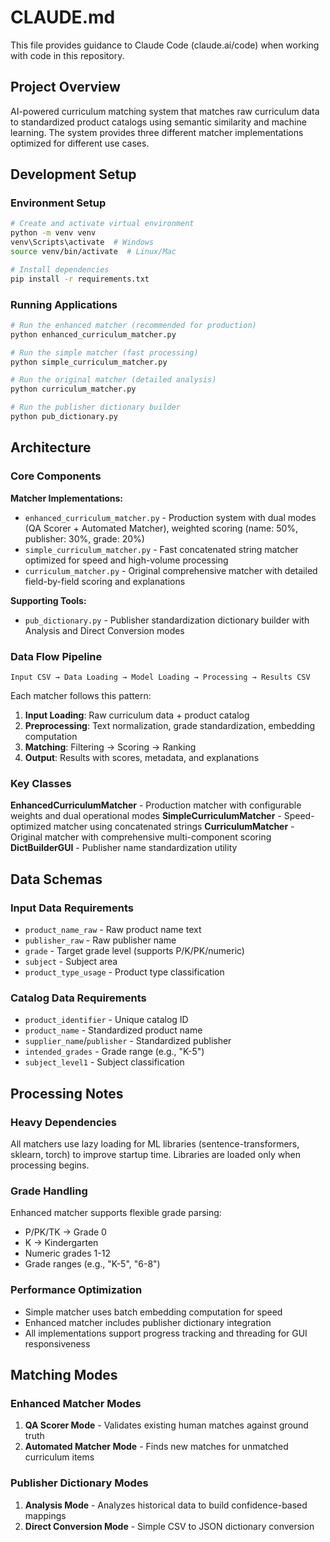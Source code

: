 # CLAUDE.md

This file provides guidance to Claude Code (claude.ai/code) when working with code in this repository.

## Project Overview

AI-powered curriculum matching system that matches raw curriculum data to standardized product catalogs using semantic similarity and machine learning. The system provides three different matcher implementations optimized for different use cases.

## Development Setup

### Environment Setup
```bash
# Create and activate virtual environment
python -m venv venv
venv\Scripts\activate  # Windows
source venv/bin/activate  # Linux/Mac

# Install dependencies
pip install -r requirements.txt
```

### Running Applications
```bash
# Run the enhanced matcher (recommended for production)
python enhanced_curriculum_matcher.py

# Run the simple matcher (fast processing)
python simple_curriculum_matcher.py

# Run the original matcher (detailed analysis)
python curriculum_matcher.py

# Run the publisher dictionary builder
python pub_dictionary.py
```

## Architecture

### Core Components

**Matcher Implementations:**
- `enhanced_curriculum_matcher.py` - Production system with dual modes (QA Scorer + Automated Matcher), weighted scoring (name: 50%, publisher: 30%, grade: 20%)
- `simple_curriculum_matcher.py` - Fast concatenated string matcher optimized for speed and high-volume processing
- `curriculum_matcher.py` - Original comprehensive matcher with detailed field-by-field scoring and explanations

**Supporting Tools:**
- `pub_dictionary.py` - Publisher standardization dictionary builder with Analysis and Direct Conversion modes

### Data Flow Pipeline
```
Input CSV → Data Loading → Model Loading → Processing → Results CSV
```

Each matcher follows this pattern:
1. **Input Loading**: Raw curriculum data + product catalog
2. **Preprocessing**: Text normalization, grade standardization, embedding computation  
3. **Matching**: Filtering → Scoring → Ranking
4. **Output**: Results with scores, metadata, and explanations

### Key Classes

**EnhancedCurriculumMatcher** - Production matcher with configurable weights and dual operational modes
**SimpleCurriculumMatcher** - Speed-optimized matcher using concatenated strings
**CurriculumMatcher** - Original matcher with comprehensive multi-component scoring
**DictBuilderGUI** - Publisher name standardization utility

## Data Schemas

### Input Data Requirements
- `product_name_raw` - Raw product name text
- `publisher_raw` - Raw publisher name
- `grade` - Target grade level (supports P/K/PK/numeric)
- `subject` - Subject area
- `product_type_usage` - Product type classification

### Catalog Data Requirements  
- `product_identifier` - Unique catalog ID
- `product_name` - Standardized product name
- `supplier_name`/`publisher` - Standardized publisher
- `intended_grades` - Grade range (e.g., "K-5")
- `subject_level1` - Subject classification

## Processing Notes

### Heavy Dependencies
All matchers use lazy loading for ML libraries (sentence-transformers, sklearn, torch) to improve startup time. Libraries are loaded only when processing begins.

### Grade Handling
Enhanced matcher supports flexible grade parsing:
- P/PK/TK → Grade 0
- K → Kindergarten  
- Numeric grades 1-12
- Grade ranges (e.g., "K-5", "6-8")

### Performance Optimization
- Simple matcher uses batch embedding computation for speed
- Enhanced matcher includes publisher dictionary integration
- All implementations support progress tracking and threading for GUI responsiveness

## Matching Modes

### Enhanced Matcher Modes
1. **QA Scorer Mode** - Validates existing human matches against ground truth
2. **Automated Matcher Mode** - Finds new matches for unmatched curriculum items

### Publisher Dictionary Modes
1. **Analysis Mode** - Analyzes historical data to build confidence-based mappings
2. **Direct Conversion Mode** - Simple CSV to JSON dictionary conversion